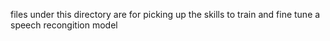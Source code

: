 files under this directory are for picking up the skills to train and fine tune a speech recongition model

